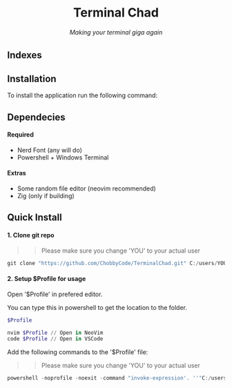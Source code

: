 <h1 align="center">Terminal Chad</h1>
<h6 align="center">Making your terminal giga again</h6>

## Indexes 

## Installation

To install the application run the following command:

## Dependecies

#### Required
- Nerd Font (any will do)
- Powershell + Windows Terminal

#### Extras
- Some random file editor (neovim recommended)
- Zig (only if building)

## Quick Install

#### 1. Clone git repo

>> Please make sure you change 'YOU' to your actual user
```powershell
git clone "https://github.com/ChobbyCode/TerminalChad.git" C:/users/YOU/appdata/roaming/TerminalChad/ --depth 1
```

#### 2. Setup $Profile for usage 

Open '$Profile' in prefered editor.

You can type this in powershell to get the location to the folder.
```powershell
$Profile
```
```powershell
nvim $Profile // Open in NeoVim
code $Profile // Open in VSCode
```

Add the following commands to the '$Profile' file:
>> Please make sure you change 'YOU' to your actual user
```powershell
powershell -noprofile -noexit -command "invoke-expression'. ''"C:/users/YOU/appdata/roaming/TerminalChad/profile.ps1"''' "
```


